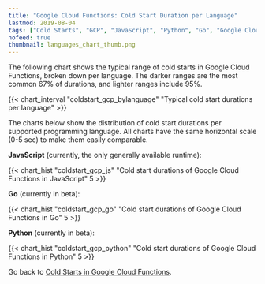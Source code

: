 ```yaml
---
title: "Google Cloud Functions: Cold Start Duration per Language"
lastmod: 2019-08-04
tags: ["Cold Starts", "GCP", "JavaScript", "Python", "Go", "Google Cloud Functions"]
nofeed: true
thumbnail: languages_chart_thumb.png
---
```


The following chart shows the typical range of cold starts in Google Cloud Functions, broken down per language. The darker ranges are the most common 67% of durations, and lighter ranges include 95%.

{{< chart_interval
    "coldstart_gcp_bylanguage"
    "Typical cold start durations per language" >}}

The charts below show the distribution of cold start durations per supported programming language.
All charts have the same horizontal scale (0-5 sec) to make them easily comparable.

**JavaScript** (currently, the only generally available runtime):

{{< chart_hist
     "coldstart_gcp_js"
     "Cold start durations of Google Cloud Functions in JavaScript"
     5 >}}

**Go** (currently in beta):

{{< chart_hist
     "coldstart_gcp_go"
     "Cold start durations of Google Cloud Functions in Go"
     5 >}}

**Python** (currently in beta):

{{< chart_hist
     "coldstart_gcp_python"
     "Cold start durations of Google Cloud Functions in Python"
     5 >}}

Go back to [Cold Starts in Google Cloud Functions](/serverless/coldstarts/gcp/).